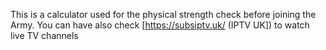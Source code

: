 This is a calculator used for the physical strength check before joining the Army. You can have also check [https://subsiptv.uk/ (IPTV UK]) to watch live TV channels 

